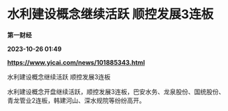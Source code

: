 # 水利建设概念继续活跃 顺控发展3连板
**第一财经**

**2023-10-26 01:49**

**https://www.yicai.com/news/101885343.html**

水利建设概念继续活跃 顺控发展3连板

水利建设概念开盘继续活跃，顺控发展3连板，巴安水务、龙泉股份、国统股份、青龙管业2连板，韩建河山、深水规院等纷纷高开。